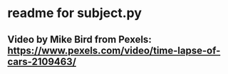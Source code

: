 # readme for subject.py
## Video by Mike Bird from Pexels: https://www.pexels.com/video/time-lapse-of-cars-2109463/